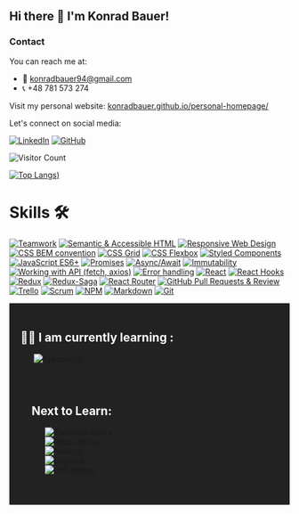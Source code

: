 ## Hi there 👋 I'm Konrad Bauer!

### Contact

You can reach me at:

- 📧 konradbauer94@gmail.com
- 📞 +48 781 573 274

Visit my personal website: [konradbauer.github.io/personal-homepage/](https://konradbauer.github.io/personal-homepage/)

Let's connect on social media:

[![LinkedIn](https://img.shields.io/badge/LinkedIn-%23222222.svg?style=for-the-badge&logo=linkedin&logoColor=white)](https://www.linkedin.com/in/konrad-bauer/)
[![GitHub](https://img.shields.io/badge/GitHub-%23222222.svg?style=for-the-badge&logo=github&logoColor=white)](https://github.com/KonradBauer)


![Visitor Count](https://profile-counter.glitch.me/KonradBauer/count.svg)

[![Top Langs](https://github-readme-stats.vercel.app/api/top-langs/?username=KonradBauer&show_icons=true&theme=radical))](https://github.com/anuraghazra/github-readme-stats)

# Skills 🛠️

[![Teamwork](https://img.shields.io/badge/-Teamwork-764ABC?style=for-the-badge&logo=slack&logoColor=white)](#) 
[![Semantic & Accessible HTML](https://img.shields.io/badge/-Semantic%20%26%20Accessible%20HTML-E34F26?style=for-the-badge&logo=html5&logoColor=white)](#)
[![Responsive Web Design](https://img.shields.io/badge/-Responsive%20Web%20Design-0A9B88?style=for-the-badge&logo=css3&logoColor=white)](#)
[![CSS BEM convention](https://img.shields.io/badge/-CSS%20BEM%20Convention-1572B6?style=for-the-badge&logo=css3&logoColor=white)](#)
[![CSS Grid](https://img.shields.io/badge/-CSS%20Grid-1572B6?style=for-the-badge&logo=css3&logoColor=white)](#)
[![CSS Flexbox](https://img.shields.io/badge/-CSS%20Flexbox-1572B6?style=for-the-badge&logo=css3&logoColor=white)](#)
[![Styled Components](https://img.shields.io/badge/-Styled%20Components-DB7093?style=for-the-badge&logo=styled-components&logoColor=white)](#)
[![JavaScript ES6+](https://img.shields.io/badge/-JavaScript%20ES6%2B-F7DF1E?style=for-the-badge&logo=javascript&logoColor=white)](#)
[![Promises](https://img.shields.io/badge/-Promises-007ACC?style=for-the-badge&logo=javascript&logoColor=white)](#)
[![Async/Await](https://img.shields.io/badge/-Async%2FAwait-007ACC?style=for-the-badge&logo=javascript&logoColor=white)](#)
[![Immutability](https://img.shields.io/badge/-Immutability-DC143C?style=for-the-badge&logo=javascript&logoColor=white)](#)
[![Working with API (fetch, axios)](https://img.shields.io/badge/-Working%20with%20API%20(fetch%2C%20axios)-FF69B4?style=for-the-badge&logo=api&logoColor=white)](#)
[![Error handling](https://img.shields.io/badge/-Error%20Handling-F44336?style=for-the-badge&logo=javascript&logoColor=white)](#)
[![React](https://img.shields.io/badge/-React-61DAFB?style=for-the-badge&logo=react&logoColor=white)](#)
[![React Hooks](https://img.shields.io/badge/-React%20Hooks-61DAFB?style=for-the-badge&logo=react&logoColor=white)](#)
[![Redux](https://img.shields.io/badge/-Redux--(toolkit)-764ABC?style=for-the-badge&logo=redux&logoColor=white)](#)
[![Redux-Saga](https://img.shields.io/badge/-Redux--Saga-764ABC?style=for-the-badge&logo=redux-saga&logoColor=white)](#)
[![React Router](https://img.shields.io/badge/-React%20Router-%23CA4245?style=for-the-badge&logo=react-router&logoColor=white)]()
[![GitHub Pull Requests & Review](https://img.shields.io/badge/-GitHub%20Pull%20Requests%20%26%20Review-%23181717?style=for-the-badge&logo=github&logoColor=white)]()
[![Trello](https://img.shields.io/badge/-Trello-%23026AA7?style=for-the-badge&logo=trello&logoColor=white)]()
[![Scrum](https://img.shields.io/badge/-Scrum-%23000000?style=for-the-badge&logo=scrum&logoColor=white)]()
[![NPM](https://img.shields.io/badge/-NPM-%23CB3837?style=for-the-badge&logo=npm&logoColor=white)]()
[![Markdown](https://img.shields.io/badge/-Markdown-%23000000?style=for-the-badge&logo=markdown&logoColor=white)]()
[![Git](https://img.shields.io/badge/-Git-%23F05032?style=for-the-badge&logo=git&logoColor=white)]()

<div style="background-color:#222222; padding: 20px;">
    <h2 style="color:#FFFFFF;">👨‍🎓 I am currently learning :</h2> 

<ul>
 <li style="list-style:none;">
            <img src="https://img.shields.io/badge/-TypeScript-%23007ACC?style=for-the-badge&logo=typescript&logoColor=white" alt="TypeScript">
        </li> 
</ul>


###

<div style="background-color:#222222; padding: 20px;">
    <h2 style="color:#FFFFFF;">Next to Learn:</h2>
    <ul>
        <li style="list-style:none;">
            <img src="https://img.shields.io/badge/-TanStack%20Query-%2361DAFB?style=for-the-badge&logo=react&logoColor=white" alt="TanStack Query">
        </li>
        <li style="list-style:none;">
            <img src="https://img.shields.io/badge/-React%20Native-%2361DAFB?style=for-the-badge&logo=react&logoColor=white" alt="React Native">
        </li>
        <li style="list-style:none;">
            <img src="https://img.shields.io/badge/-Node.js-%23339933?style=for-the-badge&logo=node.js&logoColor=white" alt="Node.js">
        </li>
        <li style="list-style:none;">
            <img src="https://img.shields.io/badge/-Cypress-%23E5E5E5?style=for-the-badge&logo=cypress&logoColor=17202C" alt="Cypress">
        </li>
        <li style="list-style:none;">
            <img src="https://img.shields.io/badge/-Unit%20testing-%23E5E5E5?style=for-the-badge&logo=jest&logoColor=C21325" alt="Unit testing">
        </li>
    </ul>
</div>
